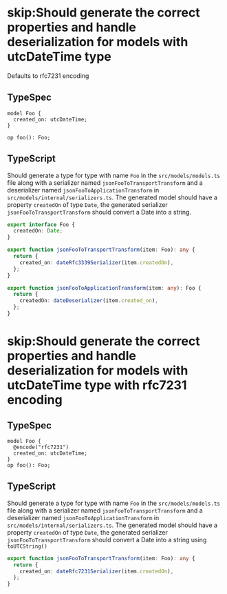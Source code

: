 # skip:Should generate the correct properties and handle deserialization for models with utcDateTime type

Defaults to rfc7231 encoding

## TypeSpec

```tsp
model Foo {
  created_on: utcDateTime;
}

op foo(): Foo;
```

## TypeScript

Should generate a type for type with name `Foo` in the `src/models/models.ts` file along with a serializer named `jsonFooToTransportTransform` and a deserializer named `jsonFooToApplicationTransform` in `src/models/internal/serializers.ts`.
The generated model should have a property `createdOn` of type `Date`, the generated serializer `jsonFooToTransportTransform` should convert a Date into a string.

```ts src/models/models.ts interface Foo
export interface Foo {
  createdOn: Date;
}
```

```ts src/models/internal/serializers.ts function jsonFooToTransportTransform
export function jsonFooToTransportTransform(item: Foo): any {
  return {
    created_on: dateRfc3339Serializer(item.createdOn),
  };
}
```

```ts src/models/internal/serializers.ts function jsonFooToApplicationTransform
export function jsonFooToApplicationTransform(item: any): Foo {
  return {
    createdOn: dateDeserializer(item.created_on),
  };
}
```

# skip:Should generate the correct properties and handle deserialization for models with utcDateTime type with rfc7231 encoding

## TypeSpec

```tsp
model Foo {
  @encode("rfc7231")
  created_on: utcDateTime;
}
op foo(): Foo;
```

## TypeScript

Should generate a type for type with name `Foo` in the `src/models/models.ts` file along with a serializer named `jsonFooToTransportTransform` and a deserializer named `jsonFooToApplicationTransform` in `src/models/internal/serializers.ts`.
The generated model should have a property `createdOn` of type `Date`, the generated serializer `jsonFooToTransportTransform` should convert a Date into a string using `toUTCString()`

```ts src/models/internal/serializers.ts function jsonFooToTransportTransform
export function jsonFooToTransportTransform(item: Foo): any {
  return {
    created_on: dateRfc7231Serializer(item.createdOn),
  };
}
```
